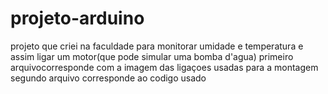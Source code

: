 # projeto-arduino
projeto que criei na faculdade para monitorar umidade e temperatura e assim ligar um motor(que pode simular uma bomba d'agua)
primeiro arquivocorresponde com a imagem das ligaçoes usadas para a montagem
segundo arquivo corresponde ao codigo usado
